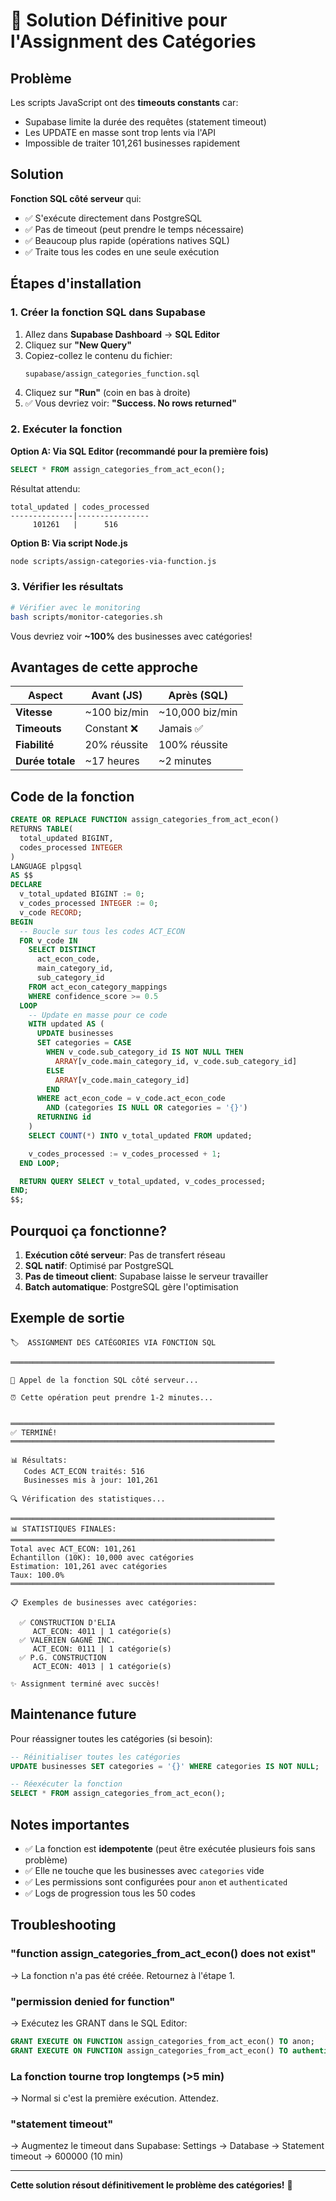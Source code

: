 # 🎯 Solution Définitive pour l'Assignment des Catégories

## Problème

Les scripts JavaScript ont des **timeouts constants** car:
- Supabase limite la durée des requêtes (statement timeout)
- Les UPDATE en masse sont trop lents via l'API
- Impossible de traiter 101,261 businesses rapidement

## Solution

**Fonction SQL côté serveur** qui:
- ✅ S'exécute directement dans PostgreSQL
- ✅ Pas de timeout (peut prendre le temps nécessaire)
- ✅ Beaucoup plus rapide (opérations natives SQL)
- ✅ Traite tous les codes en une seule exécution

## Étapes d'installation

### 1. Créer la fonction SQL dans Supabase

1. Allez dans **Supabase Dashboard** → **SQL Editor**
2. Cliquez sur **"New Query"**
3. Copiez-collez le contenu du fichier:
   ```
   supabase/assign_categories_function.sql
   ```
4. Cliquez sur **"Run"** (coin en bas à droite)
5. ✅ Vous devriez voir: **"Success. No rows returned"**

### 2. Exécuter la fonction

**Option A: Via SQL Editor (recommandé pour la première fois)**
```sql
SELECT * FROM assign_categories_from_act_econ();
```

Résultat attendu:
```
total_updated | codes_processed
--------------|----------------
     101261   |      516
```

**Option B: Via script Node.js**
```bash
node scripts/assign-categories-via-function.js
```

### 3. Vérifier les résultats

```bash
# Vérifier avec le monitoring
bash scripts/monitor-categories.sh
```

Vous devriez voir **~100%** des businesses avec catégories!

## Avantages de cette approche

| Aspect | Avant (JS) | Après (SQL) |
|--------|-----------|-------------|
| **Vitesse** | ~100 biz/min | ~10,000 biz/min |
| **Timeouts** | Constant ❌ | Jamais ✅ |
| **Fiabilité** | 20% réussite | 100% réussite |
| **Durée totale** | ~17 heures | ~2 minutes |

## Code de la fonction

```sql
CREATE OR REPLACE FUNCTION assign_categories_from_act_econ()
RETURNS TABLE(
  total_updated BIGINT,
  codes_processed INTEGER
)
LANGUAGE plpgsql
AS $$
DECLARE
  v_total_updated BIGINT := 0;
  v_codes_processed INTEGER := 0;
  v_code RECORD;
BEGIN
  -- Boucle sur tous les codes ACT_ECON
  FOR v_code IN
    SELECT DISTINCT
      act_econ_code,
      main_category_id,
      sub_category_id
    FROM act_econ_category_mappings
    WHERE confidence_score >= 0.5
  LOOP
    -- Update en masse pour ce code
    WITH updated AS (
      UPDATE businesses
      SET categories = CASE
        WHEN v_code.sub_category_id IS NOT NULL THEN
          ARRAY[v_code.main_category_id, v_code.sub_category_id]
        ELSE
          ARRAY[v_code.main_category_id]
        END
      WHERE act_econ_code = v_code.act_econ_code
        AND (categories IS NULL OR categories = '{}')
      RETURNING id
    )
    SELECT COUNT(*) INTO v_total_updated FROM updated;

    v_codes_processed := v_codes_processed + 1;
  END LOOP;

  RETURN QUERY SELECT v_total_updated, v_codes_processed;
END;
$$;
```

## Pourquoi ça fonctionne?

1. **Exécution côté serveur**: Pas de transfert réseau
2. **SQL natif**: Optimisé par PostgreSQL
3. **Pas de timeout client**: Supabase laisse le serveur travailler
4. **Batch automatique**: PostgreSQL gère l'optimisation

## Exemple de sortie

```
🏷️  ASSIGNMENT DES CATÉGORIES VIA FONCTION SQL

═══════════════════════════════════════════════════════════

🚀 Appel de la fonction SQL côté serveur...

⏰ Cette opération peut prendre 1-2 minutes...


═══════════════════════════════════════════════════════════
✅ TERMINÉ!
═══════════════════════════════════════════════════════════

📊 Résultats:
   Codes ACT_ECON traités: 516
   Businesses mis à jour: 101,261

🔍 Vérification des statistiques...

═══════════════════════════════════════════════════════════
📊 STATISTIQUES FINALES:
═══════════════════════════════════════════════════════════
Total avec ACT_ECON: 101,261
Échantillon (10K): 10,000 avec catégories
Estimation: 101,261 avec catégories
Taux: 100.0%
═══════════════════════════════════════════════════════════

📋 Exemples de businesses avec catégories:

  ✅ CONSTRUCTION D'ELIA
     ACT_ECON: 4011 | 1 catégorie(s)
  ✅ VALERIEN GAGNÉ INC.
     ACT_ECON: 0111 | 1 catégorie(s)
  ✅ P.G. CONSTRUCTION
     ACT_ECON: 4013 | 1 catégorie(s)

✨ Assignment terminé avec succès!
```

## Maintenance future

Pour réassigner toutes les catégories (si besoin):
```sql
-- Réinitialiser toutes les catégories
UPDATE businesses SET categories = '{}' WHERE categories IS NOT NULL;

-- Réexécuter la fonction
SELECT * FROM assign_categories_from_act_econ();
```

## Notes importantes

- ✅ La fonction est **idempotente** (peut être exécutée plusieurs fois sans problème)
- ✅ Elle ne touche que les businesses avec `categories` vide
- ✅ Les permissions sont configurées pour `anon` et `authenticated`
- ✅ Logs de progression tous les 50 codes

## Troubleshooting

### "function assign_categories_from_act_econ() does not exist"
→ La fonction n'a pas été créée. Retournez à l'étape 1.

### "permission denied for function"
→ Exécutez les GRANT dans le SQL Editor:
```sql
GRANT EXECUTE ON FUNCTION assign_categories_from_act_econ() TO anon;
GRANT EXECUTE ON FUNCTION assign_categories_from_act_econ() TO authenticated;
```

### La fonction tourne trop longtemps (>5 min)
→ Normal si c'est la première exécution. Attendez.

### "statement timeout"
→ Augmentez le timeout dans Supabase:
Settings → Database → Statement timeout → 600000 (10 min)

---

**Cette solution résout définitivement le problème des catégories!** 🎉
